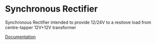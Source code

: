 # Synchronous Rectifier
Synchronous Rectifier intended to provide 12/24V to a resitove load from centre-tapper 12V+12V transformer
 
[Documentation](https://raw.githubusercontent.com/podonoghue/SolderingStation/master/PCB_Rectifier/SynchronousRectifier.PDF) 
